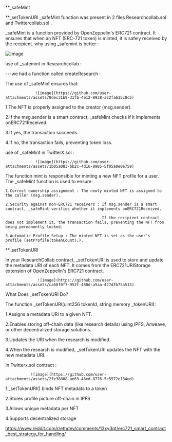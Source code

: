 **_safeMint

**_setTokenURI
_safeMint function was present in 2 files Researchcollab.sol and Twittercollab.sol . 

_safeMint is a function provided by OpenZeppelin's ERC721 contract. It ensures that when an NFT (ERC-721 token) is minted, it is safely received by the recipient.
why using _safemint is better : 

![image](https://github.com/user-attachments/assets/d5bb6c7d-4e3d-4f1b-b893-b3cd3eaa7a4d)

use of _safemint in Researchcollab : 

---we had a function called createResearch : 

  The use of _safeMint ensures that:

                 ![image](https://github.com/user-attachments/assets/0dec31b9-31fb-4e12-8938-a22fa615c0c5)


  1.The NFT is properly assigned to the creator (msg.sender).

  2.If the msg.sender is a smart contract, _safeMint checks if it implements onERC721Received.

  3.If yes, the transaction succeeds.

  4.If no, the transaction fails, preventing token loss.


use of _safeMint in TwitterX.sol : 

                 ![image](https://github.com/user-attachments/assets/1b05a083-bb2c-4d16-8985-5f05a0e0e759)

The function mint is responsible for minting a new NFT profile for a user. The _safeMint function is used to ensure:

    1.Correct ownership assignment : The newly minted NFT is assigned to the caller (msg.sender).

    2.Security against non-ERC721 receivers : If msg.sender is a smart contract, _safeMint verifies whether it implements onERC721Received.

                                              If the recipient contract does not implement it, the transaction fails, preventing the NFT from being permanently locked.

    3.Automatic Profile Setup : The minted NFT is set as the user’s profile (setProfile(tokenCount);). 








**_setTokenURI 

In your ResearchCollab contract, _setTokenURI is used to store and update the metadata URI of each NFT. It comes from the ERC721URIStorage extension of OpenZeppelin's ERC721 contract.


                  ![image](https://github.com/user-attachments/assets/ca68f0f7-952f-480d-a5aa-427dfb75a513)


What Does _setTokenURI Do?

The function _setTokenURI(uint256 tokenId, string memory _tokenURI):

  1.Assigns a metadata URI to a given NFT.

  2.Enables storing off-chain data (like research details) using IPFS, Arweave, or other decentralized storage solutions.

  3.Updates the URI when the research is modified.

  4.When the research is modified, _setTokenURI updates the NFT with the new metadata URI.


In Twitterx.sol contract : 


               ![image](https://github.com/user-attachments/assets/2fe38808-ae63-46ed-8776-5e5572e134ed)


   1._setTokenURI() binds NFT metadata to a token

   2.Stores profile picture off-chain in IPFS

   3.Allows unique metadata per NFT

   4.Supports decentralized storage


   https://www.reddit.com/r/ethdev/comments/13xy3qt/erc721_smart_contract_best_strategy_for_handling/





